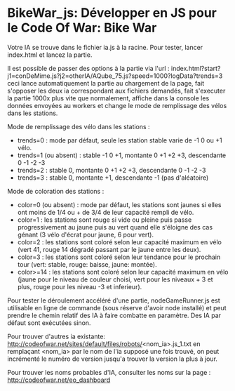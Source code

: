 BikeWar_js: Développer en JS pour le Code Of War: Bike War
==========================================================

Votre IA se trouve dans le fichier ia.js à la racine.
Pour tester, lancer index.html et lancez la partie.

Il est possible de passer des options à la partie via l'url :
  index.html?start?j1=conDeMime.js?j2=otherIA/AQube_75.js?speed=1000?logData?trends=3
ceci lance automatiquement la partie au chargement de la page, fait s'opposer les deux ia correspondant aux fichiers demandés, fait s'executer la partie 1000x plus vite que normalement, affiche dans la console les données envoyées au workers et change le mode de remplissage des vélos dans les stations.

Mode de remplissage des vélo dans les stations :

- trends=0 : mode par défaut, seule les station stable varie de -1 0 ou +1 vélo.
- trends=1 (ou absent) : stable -1 0 +1, montante 0 +1 +2 +3, descendante 0 -1 -2 -3
- trends=2 : stable 0, montante 0 +1 +2 +3, descendante 0 -1 -2 -3
- trends=3 : stable 0, montante +1, descendante -1 (pas d'aléatoire)

Mode de coloration des stations :

- color=0 (ou absent) : mode par défaut, les stations sont jaunes si elles ont moins de 1/4 ou + de 3/4 de leur capacité rempli de vélo.
- color=1 : les stations sont rouge si vide ou pleine puis passe progressivement au jaune puis au vert quand elle s'éloigne des cas génant (3 vélo d'écrat pour jaune, 6 pour vert).
- color=2 : les stations sont coloré selon leur capacité maximum en vélo (vert 41, rouge 14 dégradé passant par le jaune entre les deux).
- color=3 : les stations sont coloré selon leur tendance pour le prochain tour (vert: stable, rouge: baisse, jaune: montée).
- color>=14 : les stations sont coloré selon leur capacité maximum en vélo (jaune pour le niveau de couleur choisi, vert pour les niveaux + 3 et plus, rouge pour les niveau -3 et inferieur).

Pour tester le déroulement accéléré d'une partie, nodeGameRunner.js est utilisable en ligne de commande (sous réserve d'avoir node installé) et peut prendre le chemin relatif des IA à faire combatte en paramètre. Des IA par défaut sont exécutées sinon.

Pour trouver d'autres ia existante:
  http://codeofwar.net/sites/default/files/robots/<nom_ia>.js_1.txt
en remplaçant <nom_ia> par le nom de l'ia supposé
une fois trouvé, on peut incrémenté le numéro de version jusqu'a trouver la version la plus à jour.

Pour trouver les noms probables d'IA, consulter les noms sur la page :
http://codeofwar.net/eo_dashboard
